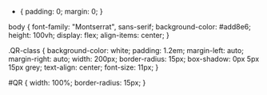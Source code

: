 * {
  padding: 0;
  margin: 0;
}

body {
  font-family: "Montserrat", sans-serif;
  background-color: #add8e6;
  height: 100vh;
  display: flex;
  align-items: center;
}

.QR-class {
  background-color: white;
  padding: 1.2em;
  margin-left: auto;
  margin-right: auto;
  width: 200px;
  border-radius: 15px;
  box-shadow: 0px 5px 15px grey;
  text-align: center;
  font-size: 11px;
}

#QR {
  width: 100%;
  border-radius: 15px;
}
